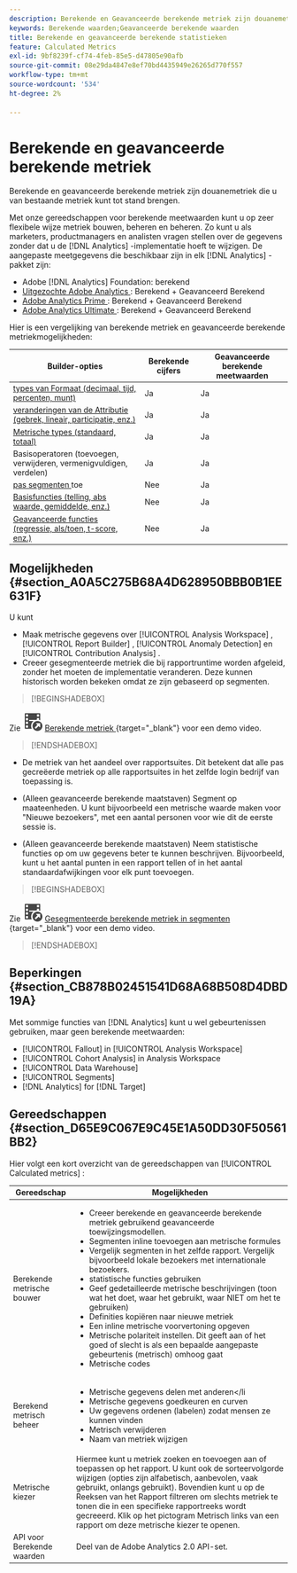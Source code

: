 ```yaml
---
description: Berekende en Geavanceerde berekende metriek zijn douanemetriek die u van bestaande metriek kunt tot stand brengen.
keywords: Berekende waarden;Geavanceerde berekende waarden
title: Berekende en geavanceerde berekende statistieken
feature: Calculated Metrics
exl-id: 9bf8239f-cf74-4feb-85e5-d47805e90afb
source-git-commit: 08e29da4847e8ef70bd4435949e26265d770f557
workflow-type: tm+mt
source-wordcount: '534'
ht-degree: 2%

---
```


# Berekende en geavanceerde berekende metriek

Berekende en geavanceerde berekende metriek zijn douanemetriek die u van bestaande metriek kunt tot stand brengen.

Met onze gereedschappen voor berekende meetwaarden kunt u op zeer flexibele wijze metriek bouwen, beheren en beheren. Zo kunt u als marketers, productmanagers en analisten vragen stellen over de gegevens zonder dat u de [!DNL Analytics] -implementatie hoeft te wijzigen. De aangepaste meetgegevens die beschikbaar zijn in elk [!DNL Analytics] -pakket zijn:

* Adobe [!DNL Analytics] Foundation: berekend
* [ Uitgezochte Adobe Analytics ](https://www.adobe.com/nl/data-analytics-cloud/analytics/select.html): Berekend + Geavanceerd Berekend
* [ Adobe Analytics Prime ](https://www.adobe.com/nl/data-analytics-cloud/analytics/prime.html): Berekend + Geavanceerd Berekend
* [ Adobe Analytics Ultimate ](https://www.adobe.com/nl/data-analytics-cloud/analytics/ultimate.html): Berekend + Geavanceerd Berekend

Hier is een vergelijking van berekende metriek en geavanceerde berekende metriekmogelijkheden:

| Builder-opties | Berekende cijfers | Geavanceerde berekende meetwaarden |
|---|---|---|
| [ types van Formaat (decimaal, tijd, percenten, munt) ](/help/components/c-calcmetrics/c-workflow/cm-workflow/c-build-metrics/cm-build-metrics.md) | Ja | Ja |
| [ veranderingen van de Attributie (gebrek, lineair, participatie, enz.) ](/help/components/c-calcmetrics/c-workflow/cm-workflow/c-build-metrics/m-metric-type-alloc.md) | Ja | Ja |
| [ Metrische types (standaard, totaal) ](/help/components/c-calcmetrics/c-workflow/cm-workflow/c-build-metrics/m-metric-type-alloc.md) | Ja | Ja |
| Basisoperatoren (toevoegen, verwijderen, vermenigvuldigen, verdelen) | Ja | Ja |
| [ pas segmenten ](/help/components/c-calcmetrics/c-workflow/cm-workflow/c-build-metrics/metrics-with-segments.md) toe | Nee | Ja |
| [ Basisfuncties (telling, abs waarde, gemiddelde, enz.) ](/help/components/c-calcmetrics/cm-reference/cm-functions.md) | Nee | Ja |
| [ Geavanceerde functies (regressie, als/toen, t-score, enz.) ](/help/components/c-calcmetrics/cm-reference/cm-adv-functions.md) | Nee | Ja |

## Mogelijkheden {#section_A0A5C275B68A4D628950BBB0B1EE631F}

U kunt

* Maak metrische gegevens over [!UICONTROL Analysis Workspace] , [!UICONTROL Report Builder] , [!UICONTROL Anomaly Detection] en [!UICONTROL Contribution Analysis] .
* Creeer gesegmenteerde metriek die bij rapportruntime worden afgeleid, zonder het moeten de implementatie veranderen. Deze kunnen historisch worden bekeken omdat ze zijn gebaseerd op segmenten.


>[!BEGINSHADEBOX]

Zie ![ VideoCheckedOut ](/help/assets/icons/VideoCheckedOut.svg) [ Berekende metriek ](https://video.tv.adobe.com/v/25407?quality=12&learn=on){target="_blank"} voor een demo video.

>[!ENDSHADEBOX]

* De metriek van het aandeel over rapportsuites. Dit betekent dat alle pas gecreëerde metriek op alle rapportsuites in het zelfde login bedrijf van toepassing is.
* (Alleen geavanceerde berekende maatstaven) Segment op maateenheden. U kunt bijvoorbeeld een metrische waarde maken voor &quot;Nieuwe bezoekers&quot;, met een aantal personen voor wie dit de eerste sessie is.

* (Alleen geavanceerde berekende maatstaven) Neem statistische functies op om uw gegevens beter te kunnen beschrijven. Bijvoorbeeld, kunt u het aantal punten in een rapport tellen of in het aantal standaardafwijkingen voor elk punt toevoegen.


>[!BEGINSHADEBOX]

Zie ![ VideoCheckedOut ](/help/assets/icons/VideoCheckedOut.svg) [ Gesegmenteerde berekende metriek in segmenten ](https://video.tv.adobe.com/v/25409?quality=12&learn=on){target="_blank"} voor een demo video.

>[!ENDSHADEBOX]


## Beperkingen {#section_CB878B02451541D68A68B508D4DBD19A}

Met sommige functies van [!DNL Analytics] kunt u wel gebeurtenissen gebruiken, maar geen berekende meetwaarden:

* [!UICONTROL Fallout] in [!UICONTROL Analysis Workspace]
* [!UICONTROL Cohort Analysis] in Analysis Workspace
* [!UICONTROL Data Warehouse]
* [!UICONTROL Segments]
* [!DNL Analytics] for [!DNL Target]

## Gereedschappen {#section_D65E9C067E9C45E1A50DD30F50561BB2}

Hier volgt een kort overzicht van de gereedschappen van [!UICONTROL Calculated metrics] :

| Gereedschap | Mogelijkheden |
|--- |--- |
| Berekende metrische bouwer | <ul><li>Creeer berekende en geavanceerde berekende metriek gebruikend geavanceerde toewijzingsmodellen.</li><li>Segmenten inline toevoegen aan metrische formules</li><li>Vergelijk segmenten in het zelfde rapport. Vergelijk bijvoorbeeld lokale bezoekers met internationale bezoekers.</li><li>statistische functies gebruiken</li><li>Geef gedetailleerde metrische beschrijvingen (toon wat het doet, waar het gebruikt, waar NIET om het te gebruiken)</li><li>Definities kopiëren naar nieuwe metriek</li><li>Een inline metrische voorvertoning opgeven</li><li>Metrische polariteit instellen. Dit geeft aan of het goed of slecht is als een bepaalde aangepaste gebeurtenis (metrisch) omhoog gaat</li><li>Metrische codes</li></ul> |
| Berekend metrisch beheer | <ul><li>Metrische gegevens delen met anderen&lt;/li<li>Metrische gegevens goedkeuren en curven</li><li>Uw gegevens ordenen (labelen) zodat mensen ze kunnen vinden</li><li>Metrisch verwijderen</li><li>Naam van metriek wijzigen</li></ul> |
| Metrische kiezer | Hiermee kunt u metriek zoeken en toevoegen aan of toepassen op het rapport. U kunt ook de sorteervolgorde wijzigen (opties zijn alfabetisch, aanbevolen, vaak gebruikt, onlangs gebruikt). Bovendien kunt u op de Reeksen van het Rapport filtreren om slechts metriek te tonen die in een specifieke rapportreeks wordt gecreeerd.  Klik op het pictogram Metrisch links van een rapport om deze metrische kiezer te openen. |
| API voor Berekende waarden | Deel van de Adobe Analytics 2.0 API-set. |

